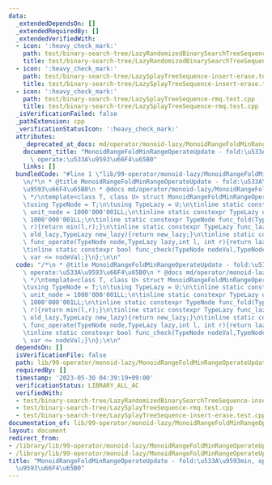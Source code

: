 ```yaml
---
data:
  _extendedDependsOn: []
  _extendedRequiredBy: []
  _extendedVerifiedWith:
  - icon: ':heavy_check_mark:'
    path: test/binary-search-tree/LazyRandomizedBinarySearchTreeSequence-insert-erase.test.cpp
    title: test/binary-search-tree/LazyRandomizedBinarySearchTreeSequence-insert-erase.test.cpp
  - icon: ':heavy_check_mark:'
    path: test/binary-search-tree/LazySplayTreeSequence-insert-erase.test.cpp
    title: test/binary-search-tree/LazySplayTreeSequence-insert-erase.test.cpp
  - icon: ':heavy_check_mark:'
    path: test/binary-search-tree/LazySplayTreeSequence-rmq.test.cpp
    title: test/binary-search-tree/LazySplayTreeSequence-rmq.test.cpp
  _isVerificationFailed: false
  _pathExtension: cpp
  _verificationStatusIcon: ':heavy_check_mark:'
  attributes:
    _deprecated_at_docs: md/operator/monoid-lazy/MonoidRangeFoldMinRangeOperateUpdate.md
    document_title: "MonoidRangeFoldMinRangeOperateUpdate - fold:\u533A\u9593min,\
      \ operate:\u533A\u9593\u66F4\u65B0"
    links: []
  bundledCode: "#line 1 \"lib/99-operator/monoid-lazy/MonoidRangeFoldMinRangeOperateUpdate.cpp\"\
    \n/*\n * @title MonoidRangeFoldMinRangeOperateUpdate - fold:\u533A\u9593min, operate:\u533A\
    \u9593\u66F4\u65B0\n * @docs md/operator/monoid-lazy/MonoidRangeFoldMinRangeOperateUpdate.md\n\
    \ */\ntemplate<class T, class U> struct MonoidRangeFoldMinRangeOperateUpdate {\n\
    \tusing TypeNode = T;\n\tusing TypeLazy = U;\n\tinline static constexpr TypeNode\
    \ unit_node = 1000'000'001LL;\n\tinline static constexpr TypeLazy unit_lazy =\
    \ 1000'000'001LL;\n\tinline static constexpr TypeNode func_fold(TypeNode l,TypeNode\
    \ r){return min(l,r);}\n\tinline static constexpr TypeLazy func_lazy(TypeLazy\
    \ old_lazy,TypeLazy new_lazy){return new_lazy;}\n\tinline static constexpr TypeNode\
    \ func_operate(TypeNode node,TypeLazy lazy,int l, int r){return lazy==unit_lazy?node:lazy;}\n\
    \tinline static constexpr bool func_check(TypeNode nodeVal,TypeNode var){return\
    \ var <= nodeVal;}\n};\n\n"
  code: "/*\n * @title MonoidRangeFoldMinRangeOperateUpdate - fold:\u533A\u9593min,\
    \ operate:\u533A\u9593\u66F4\u65B0\n * @docs md/operator/monoid-lazy/MonoidRangeFoldMinRangeOperateUpdate.md\n\
    \ */\ntemplate<class T, class U> struct MonoidRangeFoldMinRangeOperateUpdate {\n\
    \tusing TypeNode = T;\n\tusing TypeLazy = U;\n\tinline static constexpr TypeNode\
    \ unit_node = 1000'000'001LL;\n\tinline static constexpr TypeLazy unit_lazy =\
    \ 1000'000'001LL;\n\tinline static constexpr TypeNode func_fold(TypeNode l,TypeNode\
    \ r){return min(l,r);}\n\tinline static constexpr TypeLazy func_lazy(TypeLazy\
    \ old_lazy,TypeLazy new_lazy){return new_lazy;}\n\tinline static constexpr TypeNode\
    \ func_operate(TypeNode node,TypeLazy lazy,int l, int r){return lazy==unit_lazy?node:lazy;}\n\
    \tinline static constexpr bool func_check(TypeNode nodeVal,TypeNode var){return\
    \ var <= nodeVal;}\n};\n\n"
  dependsOn: []
  isVerificationFile: false
  path: lib/99-operator/monoid-lazy/MonoidRangeFoldMinRangeOperateUpdate.cpp
  requiredBy: []
  timestamp: '2023-05-30 04:39:19+09:00'
  verificationStatus: LIBRARY_ALL_AC
  verifiedWith:
  - test/binary-search-tree/LazyRandomizedBinarySearchTreeSequence-insert-erase.test.cpp
  - test/binary-search-tree/LazySplayTreeSequence-rmq.test.cpp
  - test/binary-search-tree/LazySplayTreeSequence-insert-erase.test.cpp
documentation_of: lib/99-operator/monoid-lazy/MonoidRangeFoldMinRangeOperateUpdate.cpp
layout: document
redirect_from:
- /library/lib/99-operator/monoid-lazy/MonoidRangeFoldMinRangeOperateUpdate.cpp
- /library/lib/99-operator/monoid-lazy/MonoidRangeFoldMinRangeOperateUpdate.cpp.html
title: "MonoidRangeFoldMinRangeOperateUpdate - fold:\u533A\u9593min, operate:\u533A\
  \u9593\u66F4\u65B0"
---
```

